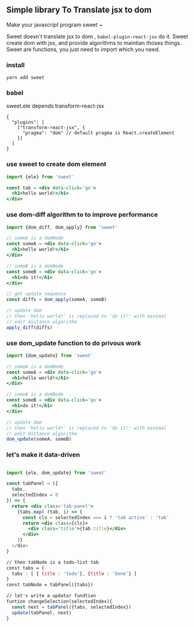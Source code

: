 ## Simple library To Translate jsx to dom

Make your javascript program sweet ~ 

Sweet doesn't translate jsx to dom , `babel-plugin-react-jsx` do it. Sweet create dom with jsx, and provide algorithms to maintian thoses things. Sweet are functions, you just need to import which you need.

### install

```
yarn add sweet
```

### babel
sweet.ele depends transform-react-jsx

```
{
  "plugins": [
    ["transform-react-jsx", {
      "pragma": "dom" // default pragma is React.createElement
    }]
  ]
}
```

### use sweet to create dom element

``` jsx
import {ele} from 'sweet'

const tab = <div data-click='go'>
  <h1>hello world!</h1>
</div>

```

### use dom-diff algorithm to to improve performance
``` jsx
import {dom_diff, dom_apply} from 'sweet'

// someA is a domNode
const someA = <div data-click='go'>
  <h1>hello world!</h1>
</div>

// someB is a domNode
const someB = <div data-click='go'>
  <h1>do it!</h1>
</div>

// get update sequence
const diffs = dom_apply(someA, someB)

// update dom
// then 'hello world!' is replaced to 'do it!' with minimal 
// edit distance algorithm
apply_diff(diffs)

```

### use dom_update function to do privous work
``` jsx
import {dom_update} from 'sweet'

// someA is a domNode
const someA = <div data-click='go'>
  <h1>hello world!</h1>
</div>

// someB is a domNode
const someB = <div data-click='go'>
  <h1>do it!</h1>
</div>

// update dom
// then 'hello world!' is replaced to 'do it!' with minimal 
// edit distance algorithm
dom_update(someA, someB)

```

### let's make it data-driven
``` jsx

import {ele, dom_update} from 'sweet'

const tabPanel = ({
  tabs,
  selectedIndex = 0
}) => {
  return <div class='tab-panel'>
    {tabs.map( (tab, i) => {
      const cls = selectedIndex === i ? 'tab active' : 'tab'
      return <div class={cls}>
        <div class='title'>{tab.title}</div>
      </div>
    )}
  </div>
}

// then tabNode is a todo-list tab
const tabs = {
  tabs : [ { title : 'Todo'}, {title : 'Done'} ]
}
const tabNode = tabPanel({tabs})

// let's write a updator fundtion
funtion changeSelection(selectedIndex){
  const next = tabPanel({tabs, selectedIndex})
  update(tabPanel, next)
}

```

